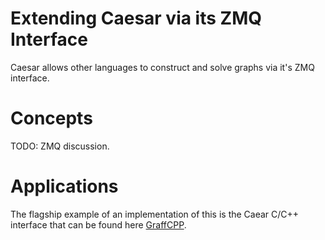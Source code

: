 # Extending Caesar via its ZMQ Interface
Caesar allows other languages to construct and solve graphs via it's ZMQ interface.

# Concepts
TODO: ZMQ discussion.

# Applications
The flagship example of an implementation of this is the Caear C/C++ interface that can be found here [GraffCPP](https://github.com/MarineRoboticsGroup/graff_cpp).
